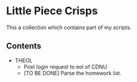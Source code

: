 # Little Piece Crisps

This a collection which contains part of my scripts.

## Contents

- THEOL
  - Post login request to eol of CDNU
  - [TO BE DONE] Parse the homework list. 

